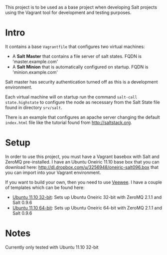 This project is to be used as a base project when developing Salt projects using the Vagrant tool for development and testing purposes.

# Intro #

It contains a base `Vagrantfile` that configures two virtual machines:

* A **Salt Master** that contains a file server of salt states. FQDN is 'master.example.com'
* A **Salt Minion** that is automatically configured on startup. FQDN is 'minion.example.com'

Salt master has security authentication turned off as this is a development environment.

Each virtual machine will on startup run the command `salt-call state.highstate` to configure the node as necessary from the Salt State file found in directory `srv/salt`.

There is an example that configures an apache server changing the default `index.html` file like the tutorial found from http://saltstack.org.

# Setup #

In order to use this project, you must have a Vagrant basebox with Salt and ZeroMQ pre-installed.
I have an Ubuntu Oneiric 11.10 base box that you can download here: 
http://dl.dropbox.com/u/3256948/oneiric-salt096.box that you can import into your Vagrant environment. 

If you want to build your own, then you need to use [Veewee](https://github.com/jedi4ever/veewee). 
I have a couple of templates which can be found here:

* [Ubuntu 11.10 32-bit](https://github.com/mattmcclean/veewee/tree/master/templates/ubuntu-11.10-server-i386-salt096): Sets up Ubuntu Oneiric 32-bit with ZeroMQ 2.1.1 and Salt 0.9.6 
* [Ubuntu 11.10 64-bit](https://github.com/mattmcclean/veewee/tree/master/templates/ubuntu-11.10-server-amd64-salt096): Sets up Ubuntu Oneiric 64-bit with ZeroMQ 2.1.1 and Salt 0.9.6 

# Notes

Currently only tested with Ubuntu 11.10 32-bit